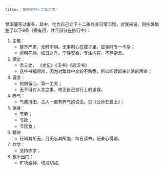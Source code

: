 ```yaml
---
title: '曾夫子的十二条习惯'
---
```



曾国藩写过很多，其中，他为自己立下十二条修身日常习惯，对我来说，则抄袭借鉴了以下8条（很有用，并且部分在执行中）：


1. 主敬：  
   * 整齐严肃，无时不惧。无事时心在腔子里，应事时专一不杂；  
   * 清明在躬，如日之升。宁静安泰，专注内在，不存杂念。  
2. 读史：
   * 念三史， 《史记》《汉书》《后汉书》
   * 这些书都很难，因为对繁体中文的不熟悉，所以阅读起来非常的困难；
3. 谨言：
   * 刻刻留心，第一工夫； 
   * 无不可对人言之事，修正自己言行上的错误。
4. 养气：
   * 气藏丹田，古人一直有养气的说法，见《公孙丑篇上》；
5. 保身：  
   * 节劳； 
   * 节欲； 
   * 节饮食；
6. 精进
   * 日知其所无，月无忘其所能，每日读书，记录心得语。  
7. 作字：   
   * 坚持练字；  
8. 夜不出门：   
   * 旷功疲神，切戒切戒。

